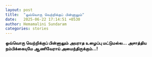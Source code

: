 ```yaml
---
layout: post
title:  "ஒவ்வொரு வெற்றிக்குப் பின்னாலும்"
date:   2025-06-22 17:14:51 +0530
author: Hemamalini Sundaram
categories: stories
---
```


**ஒவ்வொரு வெற்றிக்குப் பின்னாலும் அயராத உழைப்பு மட்டுமல்ல\... அசாத்திய நம்பிக்கையுமே
ஆணிவேராய் அமைந்திருக்கும்\...!**
